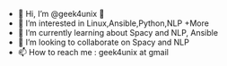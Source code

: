 - 👋 Hi, I’m @geek4unix 🐧
- 👀 I’m interested in Linux,Ansible,Python,NLP +More
- 🌱 I’m currently learning about Spacy and NLP, Ansible
- 💞️ I’m looking to collaborate on Spacy and NLP
- 📫 How to reach me : geek4unix at gmail

<!---
geek4unix/geek4unix is a ✨ special ✨ repository because its `README.md` (this file) appears on your GitHub profile.
You can click the Preview link to take a look at your changes.
--->
